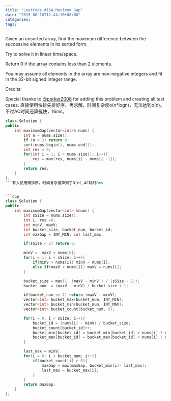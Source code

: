 ```yaml
---
title: "LeetCode #164 Maximum Gap"
date: "2015-08-10T12:44:10+08:00"
categories:
tags:
---
```


                                            

Given an unsorted array, find the maximum difference between the successive elements in its sorted form.

Try to solve it in linear time/space.

Return 0 if the array contains less than 2 elements.

You may assume all elements in the array are non-negative integers and fit in the 32-bit signed integer range.

Credits:

Special thanks to [@porker2008](https://oj.leetcode.com/discuss/user/porker2008) for adding this problem and creating all test cases.
直接使用快排先排好序，再求解，时间复杂度o(n*logn)，无法达到o(n)。不过AC时间还算挺快，16ms。

```cpp
class Solution {
public:
    int maximumGap(vector<int>& nums) {
        int n = nums.size();
        if (n < 2) return 0;
        sort(nums.begin(), nums.end());
        int res = 0;
        for(int i = 1; i < nums.size(); i++){
            res = max(res, nums[i] - nums[i -1]);
        }
        return res;
    }
};
```有人使用桶排序，时间复杂度降到了O(n),AC耗时8ms


```cpp
class Solution {
public:
    int maximumGap(vector<int> &nums) {
        int sSize = nums.size();
        int i, res =0;
        int minV, maxV;
        int bucket_size, bucket_num, bucket_id;
        int maxGap = INT_MIN; int last_max;

        if(sSize < 2) return 0;

        minV =  maxV = nums[0];
        for(i = 1; i < sSize; i++){
            if(minV > nums[i]) minV = nums[i];
            else if(maxV < nums[i]) maxV = nums[i];
        }

        bucket_size = max(1, (maxV - minV ) / (sSize - 1));
        bucket_num  = (maxV - minV) / bucket_size + 1;

        if(bucket_num <= 1) return (maxV - minV);
        vector<int> bucket_max(bucket_num, INT_MIN);
        vector<int> bucket_min(bucket_num, INT_MAX);
        vector<int> bucket_count(bucket_num, 0);

        for(i = 0; i < sSize; i++){
            bucket_id = (nums[i] - minV) / bucket_size;
            bucket_count[bucket_id]++;
            bucket_min[bucket_id] = bucket_min[bucket_id] > nums[i] ? nums[i] : bucket_min[bucket_id];
            bucket_max[bucket_id] = bucket_max[bucket_id] < nums[i] ? nums[i] : bucket_max[bucket_id];
        }

        last_max = minV;
        for(i = 0; i < bucket_num; i++){
            if(bucket_count[i] > 0){
                maxGap = max(maxGap, bucket_min[i]- last_max);
                last_max = bucket_max[i];
            }
        }
        return maxGap;
    }
};
```

